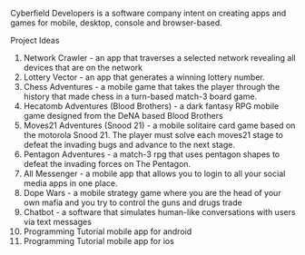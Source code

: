 Cyberfield Developers is a software company intent on creating apps and games for mobile, desktop, console and browser-based.

Project Ideas
1. Network Crawler - an app that traverses a selected network revealing all devices that are on the network
2. Lottery Vector - an app that generates a winning lottery number.
3. Chess Adventures - a mobile game that takes the player through the history that made chess in a turn-based match-3 board game.
4. Hecatomb Adventures (Blood Brothers) - a dark fantasy RPG mobile game designed from the DeNA based Blood Brothers
5. Moves21 Adventures (Snood 21) - a mobile solitaire card game based on the motorola Snood 21. The player must solve each moves21 stage to defeat the invading bugs and advance to the next stage.
6. Pentagon Adventures - a match-3 rpg that uses pentagon shapes to defeat the invading forces on The Pentagon.
7. All Messenger - a mobile app that allows you to login to all your social media apps in one place.
8. Dope Wars - a mobile strategy game where you are the head of your own mafia and you try to control the guns and drugs trade
9. Chatbot - a software that simulates human-like conversations with users via text messages
10. Programming Tutorial mobile app for android
11. Programming Tutorial mobile app for ios
